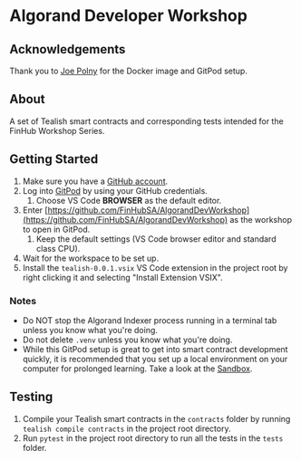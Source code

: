 # Algorand Developer Workshop

## Acknowledgements
Thank you to [Joe Polny](https://github.com/joe-p) for the Docker image and GitPod setup.

## About

A set of Tealish smart contracts and corresponding tests intended for the FinHub Workshop Series.

## Getting Started
1. Make sure you have a [GitHub account](https://github.com/join).
2. Log into [GitPod](https://www.gitpod.io/) by using your GitHub credentials.
    1. Choose VS Code **BROWSER** as the default editor.
3. Enter [https://github.com/FinHubSA/AlgorandDevWorkshop](https://github.com/FinHubSA/AlgorandDevWorkshop) as the workshop to open in GitPod.
    1. Keep the default settings (VS Code browser editor and standard class CPU).
 4. Wait for the workspace to be set up.
 5. Install the `tealish-0.0.1.vsix` VS Code extension in the project root by right clicking it and selecting "Install Extension VSIX".

### Notes
*  Do NOT stop the Algorand Indexer process running in a terminal tab unless you know what you're doing.
*  Do not delete `.venv` unless you know what you're doing.
*  While this GitPod setup is great to get into smart contract development quickly, it is recommended that you set up a local environment on your computer for prolonged learning. Take a look at the [Sandbox](https://github.com/algorand/sandbox).

## Testing
1. Compile your Tealish smart contracts in the `contracts` folder by running `tealish compile contracts` in the project root directory.
2. Run `pytest` in the project root directory to run all the tests in the `tests` folder.
